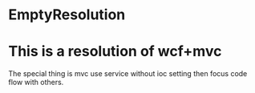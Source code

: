 # EmptyResolution


This is a resolution of wcf+mvc
======

The special thing is mvc use service without ioc setting then focus code flow with others.<br>

